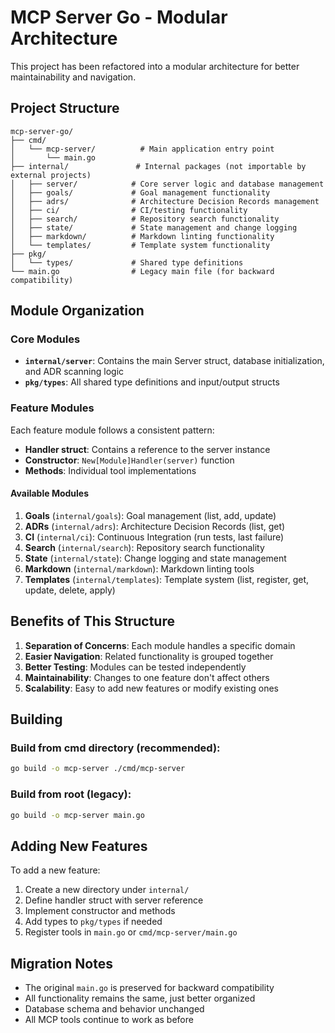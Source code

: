# MCP Server Go - Modular Architecture

This project has been refactored into a modular architecture for better maintainability and navigation.

## Project Structure

```
mcp-server-go/
├── cmd/
│   └── mcp-server/          # Main application entry point
│       └── main.go
├── internal/               # Internal packages (not importable by external projects)
│   ├── server/            # Core server logic and database management
│   ├── goals/             # Goal management functionality
│   ├── adrs/              # Architecture Decision Records management
│   ├── ci/                # CI/testing functionality
│   ├── search/            # Repository search functionality
│   ├── state/             # State management and change logging
│   ├── markdown/          # Markdown linting functionality
│   └── templates/         # Template system functionality
├── pkg/
│   └── types/             # Shared type definitions
└── main.go                # Legacy main file (for backward compatibility)
```

## Module Organization

### Core Modules

- **`internal/server`**: Contains the main Server struct, database initialization, and ADR scanning logic
- **`pkg/types`**: All shared type definitions and input/output structs

### Feature Modules

Each feature module follows a consistent pattern:

- **Handler struct**: Contains a reference to the server instance
- **Constructor**: `New[Module]Handler(server)` function
- **Methods**: Individual tool implementations

#### Available Modules

1. **Goals** (`internal/goals`): Goal management (list, add, update)
2. **ADRs** (`internal/adrs`): Architecture Decision Records (list, get)
3. **CI** (`internal/ci`): Continuous Integration (run tests, last failure)
4. **Search** (`internal/search`): Repository search functionality
5. **State** (`internal/state`): Change logging and state management
6. **Markdown** (`internal/markdown`): Markdown linting tools
7. **Templates** (`internal/templates`): Template system (list, register, get, update, delete, apply)

## Benefits of This Structure

1. **Separation of Concerns**: Each module handles a specific domain
2. **Easier Navigation**: Related functionality is grouped together
3. **Better Testing**: Modules can be tested independently
4. **Maintainability**: Changes to one feature don't affect others
5. **Scalability**: Easy to add new features or modify existing ones

## Building

### Build from cmd directory (recommended):
```bash
go build -o mcp-server ./cmd/mcp-server
```

### Build from root (legacy):
```bash
go build -o mcp-server main.go
```

## Adding New Features

To add a new feature:

1. Create a new directory under `internal/`
2. Define handler struct with server reference
3. Implement constructor and methods
4. Add types to `pkg/types` if needed
5. Register tools in `main.go` or `cmd/mcp-server/main.go`

## Migration Notes

- The original `main.go` is preserved for backward compatibility
- All functionality remains the same, just better organized
- Database schema and behavior unchanged
- All MCP tools continue to work as before
